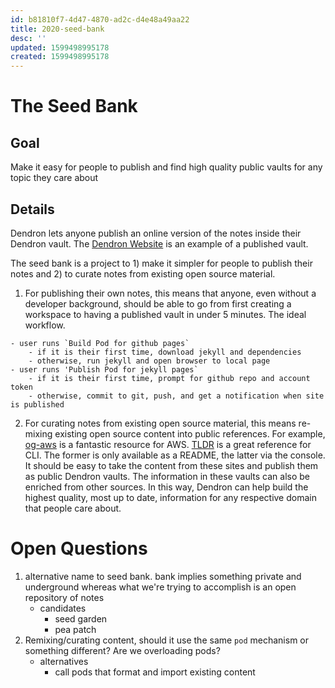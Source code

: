 ```yaml
---
id: b81810f7-4d47-4870-ad2c-d4e48a49aa22
title: 2020-seed-bank
desc: ''
updated: 1599498995178
created: 1599498995178
---
```


# The Seed Bank

## Goal

Make it easy for people to publish and find high quality public vaults for any topic they care about

## Details

Dendron lets anyone publish an online version of the notes inside their Dendron vault. The [Dendron Website](https://dendron.so/) is an example of a published vault. 

The seed bank is a project to 1) make it simpler for people to publish their notes and 2) to curate notes from existing open source material. 

1. For publishing their own notes, this means that anyone, even without a developer background, should be able to go from first creating a workspace to having a published vault in under 5 minutes. The ideal workflow.

```
- user runs `Build Pod for github pages`
    - if it is their first time, download jekyll and dependencies
    - otherwise, run jekyll and open browser to local page
- user runs 'Publish Pod for jekyll pages`
    - if it is their first time, prompt for github repo and account token
    - otherwise, commit to git, push, and get a notification when site is published
```

2. For curating notes from existing open source material, this means re-mixing existing open source content into public references. For example, [og-aws](https://github.com/open-guides/og-aws) is a fantastic resource for AWS. [TLDR](https://github.com/tldr-pages/tldr) is a great reference for CLI. The former is only available as a README, the latter via the console. It should be easy to take the content from these sites and publish them as public Dendron vaults. The information in these vaults can also be enriched from other sources. In this way, Dendron can help build the highest quality, most up to date, information for any respective domain that people care about.


# Open Questions

1. alternative name to seed bank. bank implies something private and underground whereas what we're trying to accomplish is an open repository of notes
    - candidates
        - seed garden
        - pea patch
1. Remixing/curating content, should it use the same `pod` mechanism or something different? Are we overloading pods? 
    - alternatives
        - call pods that format and import existing content